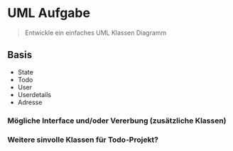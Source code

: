 # UML Aufgabe
> 
> Entwickle ein einfaches UML Klassen Diagramm
> 
## Basis
* State
* Todo
* User
* Userdetails
* Adresse

### Mögliche Interface und/oder Vererbung (zusätzliche Klassen)

### Weitere sinvolle Klassen für Todo-Projekt?